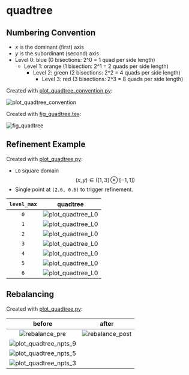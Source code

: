 # quadtree

## Numbering Convention

* *x* is the dominant (first) axis
* *y* is the subordinant (second) axis
* Level 0: blue (0 bisections: 2^0 = 1 quad per side length)
  * Level 1: orange (1 bisection: 2^1 = 2 quads per side length)
    * Level 2: green (2 bisections: 2^2 = 4 quads per side length)
      * Level 3: red (3 bisections: 2^3 = 8 quads per side length)

Created with [plot_quadtree_convention.py](plot_quadtree_convention.py):

![plot_quadtree_convention](fig/plot_quadtree_convention.png)

Created with [fig_quadtree.tex](fig_quadtree.tex):

![fig_quadtree](fig/fig_quadtree.png)

## Refinement Example

Created with [plot_quadtree.py](plot_quadtree.py):

* `L0` square domain $$(x, y) \in ([1, 3] \otimes  [-1, 1])$$
* Single point at `(2.6, 0.6)` to trigger refinement.


| `level_max` | quadtree |
|:---:|:---:|
| `0` | ![plot_quadtree_L0](fig/plot_quadtree_L0.png) |
| `1` | ![plot_quadtree_L0](fig/plot_quadtree_L1.png) |
| `2` | ![plot_quadtree_L0](fig/plot_quadtree_L2.png) |
| `3` | ![plot_quadtree_L0](fig/plot_quadtree_L3.png) |
| `4` | ![plot_quadtree_L0](fig/plot_quadtree_L4.png) |
| `5` | ![plot_quadtree_L0](fig/plot_quadtree_L5.png) |
| `6` | ![plot_quadtree_L0](fig/plot_quadtree_L6.png) |

## Rebalancing

Created with [plot_quadtree.py](plot_quadtree.py):

| before | after |
|:---:|:---:|
| ![rebalance_pre](fig/rebalance_pre.png) | ![rebalance_post](fig/rebalance_post.png) |
| ![plot_quadtree_npts_9](fig/plot_quadtree_npts_9.png) | |
| ![plot_quadtree_npts_5](fig/plot_quadtree_npts_5.png) | |
| ![plot_quadtree_npts_3](fig/plot_quadtree_npts_3.png) | |
